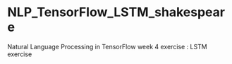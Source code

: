 # NLP_TensorFlow_LSTM_shakespeare
Natural Language Processing in TensorFlow week 4 exercise : LSTM exercise
